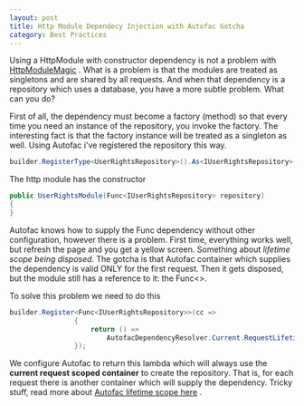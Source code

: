 ```yaml
---
layout: post
title: Http Module Dependecy Injection with Autofac Gotcha
category: Best Practices
---
```


Using a HttpModule with constructor dependency is not a problem with [HttpModuleMagic](http://nuget.org/packages/HttpModuleMagic/) . What is a problem is that the modules are treated as singletons and are shared by all requests. And when that dependency is a repository which uses a database, you have a more subtle problem. What can you do?

 First of all, the dependency must become a factory (method) so that every time you need an instance of the repository, you invoke the factory. The interesting fact is that the factory instance will be treated as a singleton as well. Using Autofac i've registered the repository this way.

  
```csharp
builder.RegisterType<UserRightsRepository>().As<IUserRightsRepository>();
```
  The http module has the constructor

  
```csharp
public UserRightsModule(Func<IUserRightsRepository> repository)
{
}
```
  

 Autofac knows how to supply the Func dependency without other configuration, however there is a problem. First time, everything works well, but refresh the page and you get a yellow screen. Something about _lifetime scope being disposed_. The gotcha is that Autofac container which supplies the dependency is valid ONLY for the first request. Then it gets disposed, but the module still has a reference to it: the Func<>.

 To solve this problem we need to do this

  
```csharp
builder.Register<Func<IUserRightsRepository>>(cc =>
                {
                    return () =>
                        AutofacDependencyResolver.Current.RequestLifetimeScope.Resolve<IUserRightsRepository>();
                });
```
  We configure Autofac to return this lambda which will always use the **current request scoped container** to create the repository. That is, for each request there is another container which will supply the dependency. Tricky stuff, read more about [Autofac lifetime scope here](http://nblumhardt.com/2011/01/an-autofac-lifetime-primer/) .


